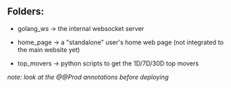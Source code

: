 ## Folders:
- golang_ws -> the internal websocket server

- home_page -> a "standalone" user's home web page (not integrated to the main website yet)

- top_movers -> python scripts to get the 1D/7D/30D top movers


*note: look at the @@Prod annotations before deploying*